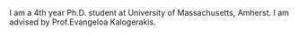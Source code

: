 I am a 4th year Ph.D. student at University of Massachusetts, Amherst. I am advised by Prof.Evangeloa Kalogerakis.
